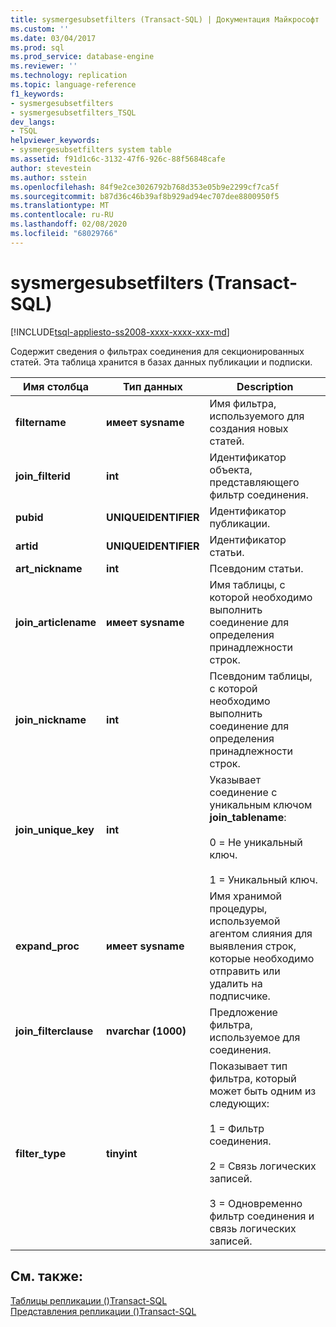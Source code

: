 ```yaml
---
title: sysmergesubsetfilters (Transact-SQL) | Документация Майкрософт
ms.custom: ''
ms.date: 03/04/2017
ms.prod: sql
ms.prod_service: database-engine
ms.reviewer: ''
ms.technology: replication
ms.topic: language-reference
f1_keywords:
- sysmergesubsetfilters
- sysmergesubsetfilters_TSQL
dev_langs:
- TSQL
helpviewer_keywords:
- sysmergesubsetfilters system table
ms.assetid: f91d1c6c-3132-47f6-926c-88f56848cafe
author: stevestein
ms.author: sstein
ms.openlocfilehash: 84f9e2ce3026792b768d353e05b9e2299cf7ca5f
ms.sourcegitcommit: b87d36c46b39af8b929ad94ec707dee8800950f5
ms.translationtype: MT
ms.contentlocale: ru-RU
ms.lasthandoff: 02/08/2020
ms.locfileid: "68029766"
---
```

# <a name="sysmergesubsetfilters-transact-sql"></a>sysmergesubsetfilters (Transact-SQL)
[!INCLUDE[tsql-appliesto-ss2008-xxxx-xxxx-xxx-md](../../includes/tsql-appliesto-ss2008-xxxx-xxxx-xxx-md.md)]

  Содержит сведения о фильтрах соединения для секционированных статей. Эта таблица хранится в базах данных публикации и подписки.  
  
|Имя столбца|Тип данных|Description|  
|-----------------|---------------|-----------------|  
|**filtername**|**имеет sysname**|Имя фильтра, используемого для создания новых статей.|  
|**join_filterid**|**int**|Идентификатор объекта, представляющего фильтр соединения.|  
|**pubid**|**UNIQUEIDENTIFIER**|Идентификатор публикации.|  
|**artid**|**UNIQUEIDENTIFIER**|Идентификатор статьи.|  
|**art_nickname**|**int**|Псевдоним статьи.|  
|**join_articlename**|**имеет sysname**|Имя таблицы, с которой необходимо выполнить соединение для определения принадлежности строк.|  
|**join_nickname**|**int**|Псевдоним таблицы, с которой необходимо выполнить соединение для определения принадлежности строк.|  
|**join_unique_key**|**int**|Указывает соединение с уникальным ключом **join_tablename**:<br /><br /> 0 = Не уникальный ключ.<br /><br /> 1 = Уникальный ключ.|  
|**expand_proc**|**имеет sysname**|Имя хранимой процедуры, используемой агентом слияния для выявления строк, которые необходимо отправить или удалить на подписчике.|  
|**join_filterclause**|**nvarchar (1000)**|Предложение фильтра, используемое для соединения.|  
|**filter_type**|**tinyint**|Показывает тип фильтра, который может быть одним из следующих:<br /><br /> 1 = Фильтр соединения.<br /><br /> 2 = Связь логических записей.<br /><br /> 3 = Одновременно фильтр соединения и связь логических записей.|  
  
## <a name="see-also"></a>См. также:  
 [Таблицы репликации &#40;&#41;Transact-SQL](../../relational-databases/system-tables/replication-tables-transact-sql.md)   
 [Представления репликации &#40;&#41;Transact-SQL](../../relational-databases/system-views/replication-views-transact-sql.md)  
  
  
